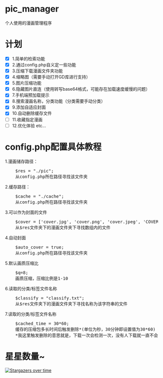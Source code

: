 # pic_manager
个人使用的漫画管理程序

# 计划
- [x] 1.简单的检索功能
- [x] 2.通过config.php自义定一些功能
- [x] 3.压缩下载漫画文件夹功能
- [x] 4.缩略图（需要手动打开GD库进行支持）
- [x] 5.图片压缩功能
- [x] 6.隐藏图片直连（使用转写base64格式，可能存在加载速度缓慢的问题）
- [x] 7.手机端预加载提示
- [x] 8.搜索漫画名称，分类功能（分类需要手动分类）
- [x] 9.添加自适应封面
- [x] 10.自动删除缓存文件
- [ ] 11.收藏指定漫画
- [ ] 12.优化体验 etc... 

# config.php配置具体教程
1.漫画储存路径：
<pre>
    $res = "./pic";
    从config.php所在路径寻找该文件夹
</pre>
2.缓存路径：
<pre>
    $cache = "./cache";
    从config.php所在路径寻找该文件夹
</pre>
3.可以作为封面的文件
<pre>
    $cover = ['cover.jpg', 'cover.png', 'cover.jpeg', 'COVER.jpg', 'COVER.png', 'COVER.jpeg', 'COVER.JPG', 'COVER.JPEG', 'COVER.PNG', '1.jpg', '1.png', '1.jpeg', '01.jpg', '01.png', '01.jpeg', '1.JPG', '1.PNG', '1.JPEG','01.JPG', '01.PNG', '01.JPEG','0.jpg','0.jpeg','0.png','0.JPG','0.PNG','0.JPEG'];
    从$res文件夹下的漫画文件夹下寻找数组内的文件
</pre>
4.自动封面
<pre>
    $auto_cover = true;
    从config.php所在路径寻找该文件夹
</pre>
5.默认画质压缩比
<pre>
    $q=8;
    画质压缩，压缩比例是1-10
</pre>
6.读取的分类/标签文件名称
<pre>
    $classify = "classify.txt";
    从$res文件夹下的漫画文件夹下寻找名称为该字符串的文件
</pre>
7.读取的分类/标签文件名称
<pre>
    $cached_time = 30*60;
    缓存的压缩包多长时间后触发删除*(单位为秒，30分钟即设置值为30*60)
    *我这里触发删除的意思就是，下载一次会检测一次，没有人下载就一直不会检测~
</pre>
# 星星数量~
[![Stargazers over time](https://starchart.cc/huankong233/pic_manager.svg)](https://starchart.cc/huankong233/pic_manager)
